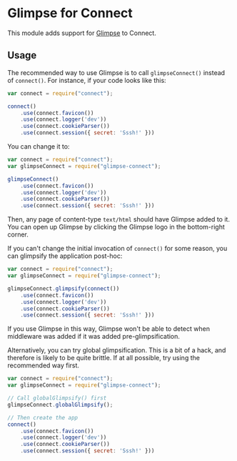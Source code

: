 # Glimpse for Connect

This module adds support for [Glimpse](http://getglimpse.com/) to Connect.

## Usage

The recommended way to use Glimpse is to call `glimpseConnect()` instead of `connect()`.
For instance, if your code looks like this:

```javascript
var connect = require("connect");

connect()
    .use(connect.favicon())
    .use(connect.logger('dev'))
    .use(connect.cookieParser())
    .use(connect.session({ secret: 'Sssh!' }))
```

You can change it to:

```javascript
var connect = require("connect");
var glimpseConnect = require("glimpse-connect");

glimpseConnect()
    .use(connect.favicon())
    .use(connect.logger('dev'))
    .use(connect.cookieParser())
    .use(connect.session({ secret: 'Sssh!' }))
```

Then, any page of content-type `text/html` should have Glimpse added to it.
You can open up Glimpse by clicking the Glimpse logo in the bottom-right corner.

If you can't change the initial invocation of `connect()` for some reason,
you can glimpsify the application post-hoc:

```javascript
var connect = require("connect");
var glimpseConnect = require("glimpse-connect");

glimpseConnect.glimpsify(connect())
    .use(connect.favicon())
    .use(connect.logger('dev'))
    .use(connect.cookieParser())
    .use(connect.session({ secret: 'Sssh!' }))
```

If you use Glimpse in this way,
Glimpse won't be able to detect when middleware was added if it was added pre-glimpsification.

Alternatively, you can try global glimpsification.
This is a bit of a hack, and therefore is likely to be quite brittle.
If at all possible, try using the recommended way first.

```javascript
var connect = require("connect");
var glimpseConnect = require("glimpse-connect");

// Call globalGlimpsify() first
glimpseConnect.globalGlimpsify();

// Then create the app
connect()
    .use(connect.favicon())
    .use(connect.logger('dev'))
    .use(connect.cookieParser())
    .use(connect.session({ secret: 'Sssh!' }))
```
